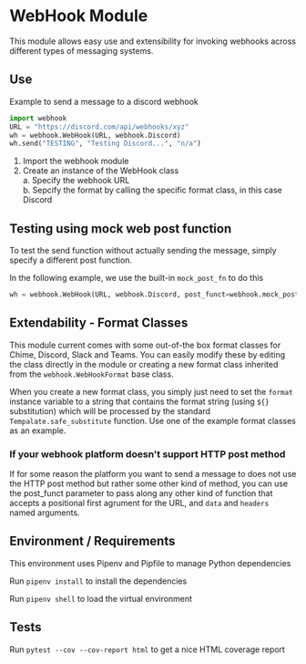 # WebHook Module
This module allows easy use and extensibility for invoking webhooks across different types of messaging systems.

## Use

Example to send a message to a discord webhook
```python
import webhook
URL = "https://discord.com/api/webhooks/xyz"
wh = webhook.WebHook(URL, webhook.Discord)
wh.send("TESTING", "Testing Discord...", "n/a")
```
1. Import the webhook module
2. Create an instance of the WebHook class  
    a. Specify the webhook URL  
    b. Sepcify the format by calling the specific format class, in this case Discord


## Testing using mock web post function
To test the send function without actually sending the message, simply specify a different post function.

In the following example, we use the built-in `mock_post_fn` to do this
```python
wh = webhook.WebHook(URL, webhook.Discord, post_funct=webhook.mock_post_fn)
```

## Extendability - Format Classes
This module current comes with some out-of-the box format classes for Chime, Discord, Slack and Teams. You can easily modify these by editing the class directly in the module or creating a new format class inherited from the `webhook.WebHookFormat` base class. 

When you create a new format class, you simply just need to set the `format` instance variable to a string that contains the format string (using `${}` substitution) which will be processed by the standard `Tempalate.safe_substitute` function.  Use one of the example format classes as an example.


### If your webhook platform doesn't support HTTP post method
If for some reason the platform you want to send a message to does not use the HTTP post method but rather some other kind of method, you can use the post_funct parameter to pass along any other kind of function that accepts a positional first agrument for the URL, and `data` and `headers` named arguments.

## Environment / Requirements
This environment uses Pipenv and Pipfile to manage Python dependencies

Run `pipenv install` to install the dependencies

Run `pipenv shell` to load the virtual environment


## Tests

Run `pytest --cov --cov-report html` to get a nice HTML coverage report
